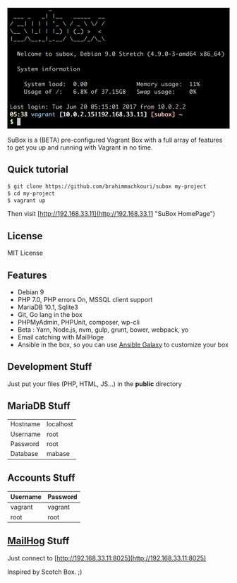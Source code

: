 
![SuBox](https://raw.githubusercontent.com/brahimmachkouri/subox-infos/master/images/subox.png)

SuBox is a (BETA) pre-configured Vagrant Box with a full array of features to get you up and running with Vagrant in no time. 

## Quick tutorial

```
$ git clone https://github.com/brahimmachkouri/subox my-project
$ cd my-project
$ vagrant up
```

Then visit [http://192.168.33.11](http://192.168.33.11 "SuBox HomePage")

## License 

MIT License

## Features

* Debian 9
* PHP 7.0, PHP errors On, MSSQL client support
* MariaDB 10.1, Sqlite3
* Git, Go lang in the box
* PHPMyAdmin, PHPUnit, composer, wp-cli
* Beta : Yarn, Node.js, nvm, gulp, grunt, bower, webpack, yo 
* Email catching with MailHoge 
* Ansible in the box, so you can use [Ansible Galaxy](https://galaxy.ansible.com/list#/roles?page=1) to customize your box

## Development Stuff

Just put your files (PHP, HTML, JS...) in the **public** directory 

## MariaDB Stuff

|           |            |
|-----------|------------|
| Hostname  | localhost  |
| Username  | root       |
| Password  | root       |
| Database  | mabase     |

## Accounts Stuff

| Username  | Password   |
|-----------|------------|
| vagrant   | vagrant    |
| root      | root       |

## [MailHog](https://github.com/mailhog/MailHog) Stuff

Just connect to [http://192.168.33.11:8025](http://192.168.33.11:8025)

Inspired by Scotch Box. ;)

